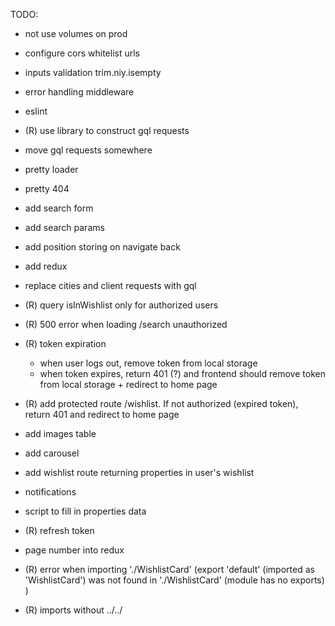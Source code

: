 TODO:

- not use volumes on prod
- configure cors whitelist urls
- inputs validation trim.niy.isempty
- error handling middleware
- eslint
- (R) use library to construct gql requests
- move gql requests somewhere
- pretty loader
- pretty 404
- add search form
- add search params
- add position storing on navigate back
- add redux

- replace cities and client requests with gql
- (R) query isInWishlist only for authorized users
- (R) 500 error when loading /search unauthorized
- (R) token expiration
   - when user logs out, remove token from local storage
   - when token expires, return 401 (?) and frontend should remove token from local storage + redirect to home page
- (R) add protected route /wishlist. If not authorized (expired token), return 401 and redirect to home page
- add images table
- add carousel
- add wishlist route returning properties in user's wishlist
- notifications
- script to fill in properties data
- (R) refresh token
- page number into redux
- (R) error when importing './WishlistCard' (export 'default' (imported as 'WishlistCard') was not found in './WishlistCard' (module has no exports)
  )
- (R) imports without ../../